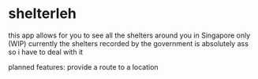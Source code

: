 # shelterleh
this app allows for you to see all the shelters around you in Singapore only (WIP)
currently the shelters recorded by the government is absolutely ass so i have to deal with it

planned features: provide a route to a location
